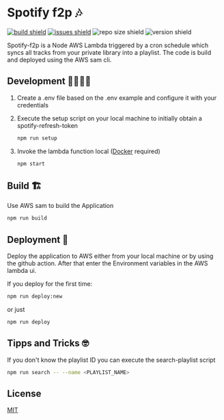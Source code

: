 # Spotify f2p 🎶

[![build shield](https://img.shields.io/github/workflow/status/luismeyer/spotify-f2p/Deploy%20master%20branch/master)](https://github.com/luismeyer/spotify-f2p/actions)
[![issues shield](https://img.shields.io/github/issues/luismeyer/spotify-f2p)](https://github.com/luismeyer/spotify-f2p/issues)
![repo size shield](https://img.shields.io/github/repo-size/luismeyer/spotify-f2p)
![version shield](https://img.shields.io/github/package-json/v/luismeyer/spotify-f2p)

Spotify-f2p is a Node AWS Lambda triggered by a cron schedule which syncs all tracks from your private library into a playlist. The code is build and deployed using the AWS sam cli.

## Development 👩‍💻👨‍💻

1. Create a .env file based on the .env example and configure it with your credentials
2. Execute the setup script on your local machine to initially obtain a spotify-refresh-token

   ```bash
   npm run setup
   ```

3. Invoke the lambda function local ([Docker](https://www.docker.com/) required)

   ```bash
   npm start
   ```

## Build 🏗

Use AWS sam to build the Application

```bash
npm run build
```

## Deployment 🚀

Deploy the application to AWS either from your local machine or by using the github action. After that enter the Environment variables in the AWS lambda ui.

If you deploy for the first time:

```bash
npm run deploy:new
```

or just

```bash
npm run deploy
```

## Tipps and Tricks 🤓

If you don't know the playlist ID you can execute the search-playlist script

```bash
npm run search -- --name <PLAYLIST_NAME>
```

## License

[MIT](https://choosealicense.com/licenses/mit/)

